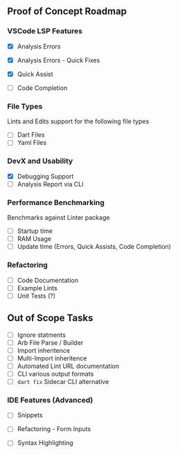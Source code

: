 
## Proof of Concept Roadmap


### VSCode LSP Features

- [X] Analysis Errors
- [X] Analysis Errors - Quick Fixes
- [X] Quick Assist
- [ ] Code Completion


### File Types
Lints and Edits support for the following file types

- [ ] Dart Files
- [ ] Yaml Files

### DevX and Usability

- [X] Debugging Support
- [ ] Analysis Report via CLI

### Performance Benchmarking

Benchmarks against Linter package

- [ ] Startup time
- [ ] RAM Usage
- [ ] Update time (Errors, Quick Assists, Code Completion)

### Refactoring

- [ ] Code Documentation
- [ ] Example Lints
- [ ] Unit Tests (?)

## Out of Scope Tasks

- [ ] Ignore statments
- [ ] Arb File Parse / Builder
- [ ] Import inheritence
- [ ] Multi-Import inheritence
- [ ] Automated Lint URL documentation
- [ ] CLI various output formats
- [ ] ```dart fix``` Sidecar CLI alternative

### IDE Features (Advanced)

- [ ] Snippets
- [ ] Refactoring - Form Inputs
- [ ] Syntax Highlighting

